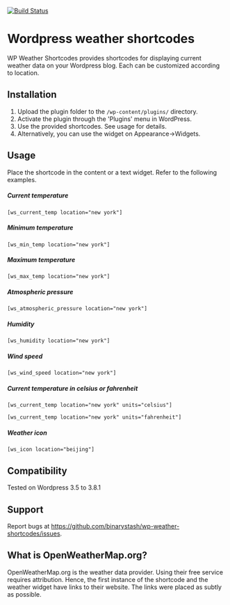 [![Build Status](https://travis-ci.org/binarystash/wp-weather-shortcodes.svg?branch=master)](https://travis-ci.org/binarystash/wp-weather-shortcodes)

# Wordpress weather shortcodes
WP Weather Shortcodes provides shortcodes for displaying current weather data on your Wordpress blog. Each can be customized according to location.

## Installation

1. Upload the plugin folder to the `/wp-content/plugins/` directory.
2. Activate the plugin through the 'Plugins' menu in WordPress.
3. Use the provided shortcodes. See usage for details.
4. Alternatively, you can use the widget on Appearance->Widgets.

## Usage

Place the shortcode in the content or a text widget. Refer to the following examples.

##### Current temperature
`[ws_current_temp location="new york"] `

##### Minimum temperature
`[ws_min_temp location="new york"]`

##### Maximum temperature
`[ws_max_temp location="new york"]`

##### Atmospheric pressure
`[ws_atmospheric_pressure location="new york"]`

##### Humidity
`[ws_humidity location="new york"]`

##### Wind speed
`[ws_wind_speed location="new york"]`

##### Current temperature in celsius or fahrenheit
`[ws_current_temp location="new york" units="celsius"]`

`[ws_current_temp location="new york" units="fahrenheit"]`

##### Weather icon

`[ws_icon location="beijing"]`

## Compatibility

Tested on Wordpress 3.5 to 3.8.1

## Support

Report bugs at https://github.com/binarystash/wp-weather-shortcodes/issues.

## What is OpenWeatherMap.org?

OpenWeatherMap.org is the weather data provider. Using their free service requires attribution. Hence, the first instance of the shortcode and the weather widget have links to their website. The links were placed as subtly as possible. 
